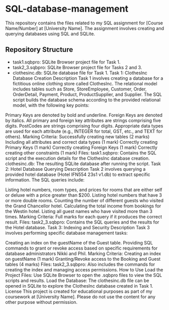 # SQL-database-management
This repository contains the files related to my SQL assignment for [Course Name/Number] at [University Name]. The assignment involves creating and querying databases using SQL and SQLite.

## Repository Structure
- task1.sqbpro: SQLite Browser project file for Task 1.
- task2_3.sqbpro: SQLite Browser project file for Tasks 2 and 3.
- clothesinc.db: SQLite database file for Task 1.
Task 1: ClothesInc Database Creation
Description
Task 1 involves creating a database for a fictitious online clothing store called ClothesInc. The relational model includes tables such as Store, StoreEmployee, Customer, Order, OrderDetail, Payment, Product, ProductSupplier, and Supplier. The SQL script builds the database schema according to the provided relational model, with the following key points:

Primary Keys are denoted by bold and underline.
Foreign Keys are denoted by italics.
All primary and foreign key attributes are strings comprising five digits.
PostCodes are strings comprising four digits.
Appropriate data types are used for each attribute (e.g., INTEGER for total, GST, etc., and TEXT for others).
Marking Criteria:
Successfully creating new tables (2 marks)
Including all attributes and correct data types (1 mark)
Correctly creating Primary Keys (1 mark)
Correctly creating Foreign Keys (1 mark)
Correctly creating other constraints (1 mark)
Files:
task1.sqbpro: Contains the SQL script and the execution details for the ClothesInc database creation.
clothesinc.db: The resulting SQLite database after running the script.
Task 2: Hotel Database Querying
Description
Task 2 involves querying a provided hotel database (Hotel IFN554 23s1 v1.db) to extract specific information. The SQL queries include:

Listing hotel numbers, room types, and prices for rooms that are either self or deluxe with a price greater than $200.
Listing hotel numbers that have 3 or more double rooms.
Counting the number of different guests who visited the Grand Chancellor hotel.
Calculating the total income from bookings for the Westin hotel.
Listing all guest names who have visited more than 3 times.
Marking Criteria:
Full marks for each query if it produces the correct result.
Files:
task2_3.sqbpro: Contains the SQL queries and the results for the Hotel database.
Task 3: Indexing and Security
Description
Task 3 involves performing specific database management tasks:

Creating an index on the guestName of the Guest table.
Providing SQL commands to grant or revoke access based on specific requirements for database administrators Nikki and Phil.
Marking Criteria:
Creating an index on guestName (1 mark)
Granting/Revoke access to the Booking and Guest tables (4 marks)
Files:
task2_3.sqbpro: Also includes the commands for creating the index and managing access permissions.
How to Use
Load the Project Files: Use SQLite Browser to open the .sqbpro files to view the SQL scripts and results.
Load the Database: The clothesinc.db file can be opened in SQLite to explore the ClothesInc database created in Task 1.
License
This project is created for educational purposes as part of my coursework at [University Name]. Please do not use the content for any other purpose without permission.

